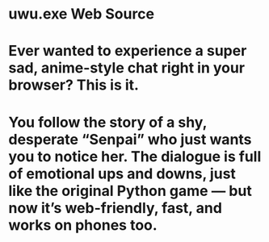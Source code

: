 # uwu.exe Web Source
# Ever wanted to experience a super sad, anime-style chat right in your browser? This is it.
# You follow the story of a shy, desperate “Senpai” who just wants you to notice her. The dialogue is full of emotional ups and downs, just like the original Python game — but now it’s web-friendly, fast, and works on phones too.
